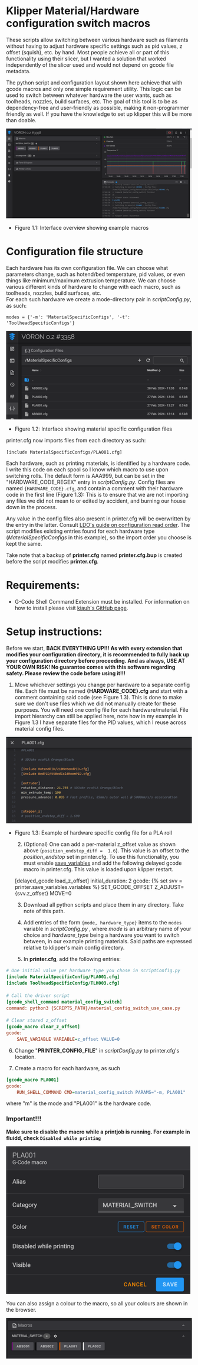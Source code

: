 # Klipper Material/Hardware configuration switch macros

These scripts allow switching between various hardware such as filaments without having to adjust hardware specific
settings such as pid values, z offset (squish), etc. by hand.
Most people achieve all or part of this functionality using their slicer, but I wanted a solution that worked independently of 
the slicer used and would not depend on gcode file metadata.

The python script and configuration layout shown here achieve that with gcode macros and only one simple requirement utility.
This logic can be used to switch between whatever hardware the user wants, such as toolheads, nozzles, build surfaces, etc.
The goal of this tool is to be as dependency-free and user-friendly as possible, making it non-programmer friendly as well. If
you have the knowledge to set up klipper this will be more than doable.

![](images/browserViewFull.PNG "")
* Figure 1.1: Interface overview showing example macros

# Configuration file structure
Each hardware has its own configuration file.
We can choose what parameters change, such as hotend/bed temperature, 
pid values, or even things like minimum/maximum extrusion temperature.
We can choose various different kinds of hardware to change with each macro, such as toolheads, nozzles, build surfaces, etc.\
For each such hardware we create a mode-directory pair in _scriptConfig.py_, as such:

    modes = {'-m': 'MaterialSpecificConfigs', '-t': 'ToolheadSpecificConfigs'}


![](images/materialConfigView.PNG "")
* Figure 1.2: Interface showing material specific configuration files

printer.cfg now imports files from each directory as such:

`[include MaterialSpecificConfigs/PLA001.cfg]` 

Each hardware, such as printing materials, is identified by a hardware code. I write this code on each
spool so I know which macro to use upon switching rolls.
The default form is AAA999, but can be set in the "HARDWARE_CODE_REGEX" entry 
in _scriptConfig.py_. Config files are named `{HARDWARE_CODE}.cfg`,
and contain a comment with their hardware code in the first line (Figure 1.3):
This is to ensure that we are not importing any files we did not mean to or edited by accident, and burning our house down in the process.

Any value in the config files also present in printer.cfg will be overwritten by the entry in 
the latter. Consult [LDO's guide on configuration read order](https://docs.ldomotors.com/en/guides/klipper_multi_cfg_guide#read-order).
The script modifies existing entries found for each hardware type (_MaterialSpecificConfigs_ in this example), 
so the import order you choose is kept the same.

Take note that a backup of **printer.cfg** named **printer.cfg.bup** is created before the script modifies **printer.cfg**.

# Requirements:
- G-Code Shell Command Extension must be installed. 
For information on how to install please visit [kiauh's GitHub page](https://github.com/dw-0/kiauh/blob/master/docs/gcode_shell_command.md).

# Setup instructions:

Before we start, **BACK EVERYTHING UP!!! As with every extension that modifies your configuration directory,
it is recommended to fully back up your configuration directory before proceeding. And as 
always, USE AT YOUR OWN RISK! No guarantee comes with this software regarding safety.
Please review the code before using it!!!**

  1. Move whichever settings you change per hardware to a separate config file.
Each file must be named **{HARDWARE_CODE}.cfg** and start with a comment containing said code (see Figure 1.3).
This is done to make sure we don't use files which we did not manually create for these purposes.
You will need one config file for each hardware/material.
File import hierarchy can still be applied here, note how in my example in Figure 1.3 I have separate files for the PID values,
which I reuse across material config files.

 ![](images/materialSpecificConfig.PNG "")
* Figure 1.3: Example of hardware specific config file for a PLA roll


  2. (Optional) One can add a per-material z_offset value as shown above (`position_endstop_diff =  1.6`). This value is 
    an offset to the _position_endstop_ set in printer.cfg. To use this functionality, you must enable
    [save_variables](https://www.klipper3d.org/Config_Reference.html#save_variables) and add the following delayed
gcode macro in printer.cfg. This value is loaded upon klipper restart.

    [delayed_gcode load_z_offset]
    initial_duration: 2
    gcode:
        {% set svv = printer.save_variables.variables %}
        SET_GCODE_OFFSET Z_ADJUST={svv.z_offset} MOVE=0


  3. Download all python scripts and place them in any directory. Take note of this path.

  4. Add entries of the form `{mode, hardware_type}` items to the `modes` variable in _scriptConfig.py_ , where *mode* is an arbitrary name of your choice
and *hardware_type* being a hardware you want to switch between, in our example printing materials.
     Said paths are expressed relative to klipper's main config directory.
  5. In __printer.cfg__, add the following entries:
```cfg
# One initial value per hardware type you chose in scriptConfig.py
[include MaterialSpecificConfig/PLA001.cfg]
[include ToolheadSpecificConfig/TLH003.cfg]

# Call the driver script
[gcode_shell_command material_config_switch]
command: python3 {SCRIPTS_PATH}/material_config_switch_use_case.py

# Clear stored z_offset
[gcode_macro clear_z_offset]
gcode:
    SAVE_VARIABLE VARIABLE=z_offset VALUE=0
```
  6. Change "**PRINTER_CONFIG_FILE**" in _scriptConfig.py_ to printer.cfg's location.

  7. Create a macro for each hardware, as such
```cfg
[gcode_macro PLA001]
gcode:
    RUN_SHELL_COMMAND CMD=material_config_switch PARAMS="-m, PLA001"
```
where "m" is the mode and "PLA001" is the hardware code.

### Important!!!
**Make sure to disable the macro while a printjob is running. For example in fluidd, check `Disabled while printing`**

<img src="images/macroSettings.PNG" alt="drawing" width="500"/>

You can also assign a colour to the macro, so all your colours are shown in the browser.

![](images/macroBrowserView.PNG "")